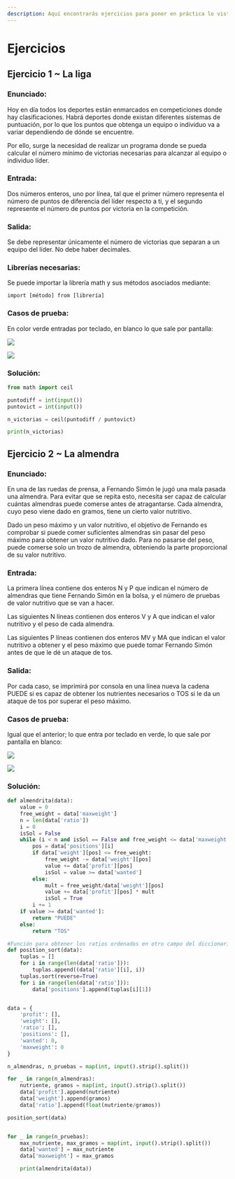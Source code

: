 ```yaml
---
description: Aquí encontrarás ejercicios para poner en práctica lo visto en las unidades.
---
```


# Ejercicios

## Ejercicio 1  \~ La liga

### Enunciado:

Hoy en día todos los deportes están enmarcados en competiciones donde hay clasificaciones. Habrá deportes donde existan diferentes sistemas de puntuación, por lo que los puntos que obtenga un equipo o individuo va a variar dependiendo de dónde se encuentre.

Por ello, surge la necesidad de realizar un programa donde se pueda calcular el número mínimo de victorias necesarias para alcanzar al equipo o individuo líder.&#x20;

### Entrada:

Dos números enteros, uno por línea, tal que el primer número representa el número de puntos de diferencia del líder respecto a ti, y el segundo represente el número de puntos por victoria en la competición.

### Salida:

Se debe representar únicamente el número de victorias que separan a un equipo del líder. No debe haber decimales.

### Librerías necesarias:

Se puede importar la librería math y sus métodos asociados mediante:

`import [método] from [librería]`

### Casos de prueba:

En color verde entradas por teclado, en blanco lo que sale por pantalla:

![](<../../../.gitbook/assets/image (2) (3).png>)

![](<../../../.gitbook/assets/image (5).png>)

### Solución:

```python
from math import ceil

puntodiff = int(input())
puntovict = int(input())

n_victorias = ceil(puntodiff / puntovict)

print(n_victorias)
```

## Ejercicio 2 \~ La almendra

### Enunciado:

En una de las ruedas de prensa, a Fernando Simón le jugó una mala pasada una almendra. Para evitar que se repita esto, necesita ser capaz de calcular cuántas almendras puede comerse antes de atragantarse. Cada almendra, cuyo peso viene dado en gramos, tiene un cierto valor nutritivo.

Dado un peso máximo y un valor nutritivo, el objetivo de Fernando es comprobar si puede comer suficientes almendras sin pasar del peso máximo para obtener un valor nutritivo dado. Para no pasarse del peso, puede comerse solo un trozo de almendra, obteniendo la parte proporcional de su valor nutritivo.

### Entrada:

La primera línea contiene dos enteros N y P que indican el número de almendras que tiene Fernando Simón en la bolsa, y el número de pruebas de valor nutritivo que se van a hacer.

Las siguientes N líneas contienen dos enteros V y A que indican el valor nutritivo y el peso de cada almendra.

Las siguientes P líneas contienen dos enteros MV y MA que indican el valor nutritivo a obtener y el peso máximo que puede tomar Fernando Simón antes de que le dé un ataque de tos.

### Salida:

Por cada caso, se imprimirá por consola en una línea nueva la cadena PUEDE si es capaz de obtener los nutrientes necesarios o TOS si le da un ataque de tos por superar el peso máximo.

### Casos de prueba:

Igual que el anterior; lo que entra por teclado en verde, lo que sale por pantalla en blanco:

![](<../../../.gitbook/assets/image (7).png>)

![](<../../../.gitbook/assets/image (4).png>)

### Solución:

```python
def almendrita(data):
    value = 0
    free_weight = data['maxweight']
    n = len(data['ratio'])
    i = 0
    isSol = False
    while (i < n and isSol == False and free_weight <= data['maxweight']):
        pos = data['positions'][i]
        if data['weight'][pos] <= free_weight:
            free_weight -= data['weight'][pos]
            value += data['profit'][pos]
            isSol = value >= data['wanted']
        else:
            mult = free_weight/data['weight'][pos]
            value += data['profit'][pos] * mult
            isSol = True
        i += 1
    if value >= data['wanted']:
        return "PUEDE"
    else:
        return "TOS"

#Función para obtener los ratios ordenados en otro campo del diccionario por índice
def position_sort(data):
    tuplas = []
    for i in range(len(data['ratio'])):
        tuplas.append((data['ratio'][i], i))
    tuplas.sort(reverse=True)
    for i in range(len(data['ratio'])):
        data['positions'].append(tuplas[i][1])


data = {
    'profit': [],
    'weight': [],
    'ratio': [],
    'positions': [],
    'wanted': 0,
    'maxweight': 0
}

n_almendras, n_pruebas = map(int, input().strip().split())

for _ in range(n_almendras):
    nutriente, gramos = map(int, input().strip().split())
    data['profit'].append(nutriente)
    data['weight'].append(gramos)
    data['ratio'].append(float(nutriente/gramos))

position_sort(data)


for _ in range(n_pruebas):
    max_nutriente, max_gramos = map(int, input().strip().split())
    data['wanted'] = max_nutriente
    data['maxweight'] = max_gramos

    print(almendrita(data))
```
